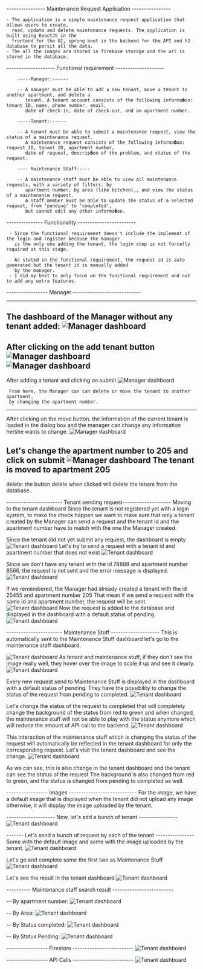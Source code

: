 ---------------- Maintenance Request Application ----------------

    - The application is a simple maintenance request application that allows users to create, 
      read, update and delete maintenance requests. The application is built using ReactJS in the 
      frontend for the UI, spring boot in the backend for the API and h2 database to persit all the data.
    - The all the images are stored in firebase storage and the url is stored in the database.

-------------------- Functional requirement --------------------

        -----Manager:------

        -- A manager must be able to add a new tenant, move a tenant to another apartment, and delete a
           tenant. A tenant account consists of the following informa�on: tenant ID, name, phone number, email,
           date of check-in, date of check-out, and an apartment number. 

        -----Tenant:------

        -- A tenant must be able to submit a maintenance request, view the status of a maintenance request. 
           A maintenance request consists of the following informa�on: request ID, tenant ID, apartment number, 
           date of request, descrip�on of the problem, and status of the request.

        ---- Maintenance Staff:----

        -- A maintenance staff must be able to view all maintenance requests, with a variety of filters: by
           apartment number, by area (like kitchen),, and view the status of a maintenance request.
           A staff member must be able to update the status of a selected request, from ‘pending’ to ‘completed’,
           but cannot edit any other informa�on.

--------------- Functionality ------------------------

     - Since the functional requirement doesn't include the implement of the login and register because the manager 
       is the only one adding the tenant, the login step is not forcelly required at this stage. 

     - As stated in the functional requirement, the request id is auto generated but the tenant id is manually added
       by the manager.
     - I did my best to only focus on the functional requirement and not to add any extra features.

----------------- Manager ----------------------------

--------
The dashboard of the Manager without any tenant added:
![Manager dashboard](images/1.png)
--------
After clicking on the add tenant button
![Manager dashboard](images/2.png)   
![Manager dashboard](images/3.png)   
--------
After adding a tenant and clicking on submit
![Manager dashboard](images/4.png)   

     From here, the Manager can can delete or move the tenant to another apartment.
     by changing the apartment number.
--------
After clicking on the move button. the information of the current tenant is loaded 
in the dialog box and the manager can change any information he/she wants to change.
![Manager dashboard](images/5.png)   

Let's change the apartment number to 205 and click on submit
![Manager dashboard](images/6.png)
The tenant is moved to apartment 205
---------
delete: the button delete when clicked will delete the tenant from the database.


----------------------- Tenant sending request--------------------
Moving to the tenant dashboard
Since the tenant is not registered yet with a login system, to make the check happen
we want to make sure that only a tenant created by the Manager can send a request and the tenant id
and the apartment number have to match with the one the Manager created.

Since the tenant did not yet submit any request, the dashboard is empty
![Tenant dashboard](images/7.png)
Let's try to send a request with a tenant id and apartment number that does not exist
![Tenant dashboard](images/8.png)

Since we don't have any tenant with the id 78888 and apartment number 8566, the request is not sent
and the error message is displayed.
![Tenant dashboard](images/11.png)

If we remembered, the Manager had already created a tenant with the id 25455 and apartment number 205
That mean if we send a request with the same id and apartment number, the request will be sent.
![Tenant dashboard](images/10.png)
Now the request is added to the database and displayed in the dashboard with a default status of pending.
![Tenant dashboard](images/11.png)

----------------------- Maintenance Stuff --------------------
This is automatically sent to the Maintenance Stuff dashboard
let's go to the maintenance staff dashboard.

![Tenant dashboard](images/12.png)
As tenant and maintenance stuff, if they don't see the image really well, they hover over the image 
to scale it up and see it clearly.
![Tenant dashboard](images/13.png)

Every new request send to Maintenance Stuff is displayed in the dashboard with a default status of pending.
They have the possibility to change the status of the request from pending to completed.
![Tenant dashboard](images/15.png)

Let's change the status of the request to completed that will completely
change the background of the status from red to green and when changed, the maintenance stuff will not
be able to play with the status anymore which will reduce the amount of API call to the backend.
![Tenant dashboard](images/16.png)

This interaction of the maintenance stuff which is changing the status of the request will automatically
be reflected in the tenant dashboard for only the corresponding request.
Let's visit the tenant dashboard and see the change.
![Tenant dashboard](images/17.png)

As we can see, this is also change in the tenant dashboard and the tenant can see the status of the request
The background is also changed from red to green, and the status is changed from pending to completed as well.

----------------- Images ----------------------------
For the image, we have a default image that is displayed when the tenant did not upload any image otherwise,
it will display the image uploaded by the tenant.

-------------------- Now, let's add a bunch of tenant ----------------
![Tenant dashboard](images/18.png)

------- Let's send a bunch of request by each of the tenant  ----------------
Some with the default image and some with the image uploaded by the tenant.
![Tenant dashboard](images/19.png)

Let's go and complete some the first two as Maintenance Stuff
![Tenant dashboard](images/20.png)

Let's see the result in the tenant dashboard
![Tenant dashboard](images/20.png)

---------- Maintenance staff search result -------------------------

-- By apartment number:
![Tenant dashboard](images/22.png)

-- By Area:
![Tenant dashboard](images/23.png)

-- By Status completed:
![Tenant dashboard](images/24.png)

-- By Status Pending:
![Tenant dashboard](images/25.png)

----------------- Firestore -------------------------
![Tenant dashboard](images/26.png)

----------------- API Calls -------------------------
![Tenant dashboard](images/27.png)

